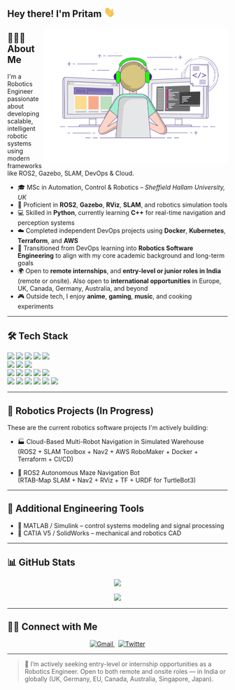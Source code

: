 
<h2>Hey there! I'm Pritam <img src="https://raw.githubusercontent.com/devSouvik/devSouvik/master/Hi.gif" width="25"></h2>  
<img align="right" src="https://raw.githubusercontent.com/devSouvik/devSouvik/master/gif3.gif" width="420" alt="Robotics GIF"/>

## 👨🏻‍💻 About Me

I'm a Robotics Engineer passionate about developing scalable, intelligent robotic systems using modern frameworks like ROS2, Gazebo, SLAM, DevOps & Cloud.

- 🎓 MSc in Automation, Control & Robotics – *Sheffield Hallam University, UK*  
- 🤖 Proficient in **ROS2**, **Gazebo**, **RViz**, **SLAM**, and robotics simulation tools  
- 💻 Skilled in **Python**, currently learning **C++** for real-time navigation and perception systems  
- ☁️ Completed independent DevOps projects using **Docker**, **Kubernetes**, **Terraform**, and **AWS**  
- 🔄 Transitioned from DevOps learning into **Robotics Software Engineering** to align with my core academic background and long-term goals  
- 🌍 Open to **remote internships**, and **entry-level or junior roles in India** (remote or onsite). Also open to **international opportunities** in Europe, UK, Canada, Germany, Australia, and beyond  
- 🎮 Outside tech, I enjoy **anime**, **gaming**, **music**, and cooking experiments  

---

## 🛠 Tech Stack

<p align="left">
  <img src="https://img.shields.io/badge/ROS2-22314E?style=for-the-badge&logo=ROS&logoColor=white"/>
  <img src="https://img.shields.io/badge/Gazebo-2F80ED?style=for-the-badge"/>
  <img src="https://img.shields.io/badge/RViz-2C2E3A?style=for-the-badge"/>
  <img src="https://img.shields.io/badge/SLAM-FF6F00?style=for-the-badge"/>
  <img src="https://img.shields.io/badge/OpenCV-5C3EE8?style=for-the-badge&logo=opencv&logoColor=white"/>
  <br>
  <img src="https://img.shields.io/badge/Python-3776AB?style=for-the-badge&logo=python&logoColor=white"/>
  <img src="https://img.shields.io/badge/C++-00599C?style=for-the-badge&logo=c%2B%2B&logoColor=white"/>
  <img src="https://img.shields.io/badge/MATLAB-ffcc00?style=for-the-badge&logo=mathworks&logoColor=black"/>
  <br>
  <img src="https://img.shields.io/badge/AWS-232F3E?style=for-the-badge&logo=amazon-aws&logoColor=white"/>
  <img src="https://img.shields.io/badge/Docker-2496ED?style=for-the-badge&logo=docker&logoColor=white"/>
  <img src="https://img.shields.io/badge/Kubernetes-326CE5?style=for-the-badge&logo=kubernetes&logoColor=white"/>
  <img src="https://img.shields.io/badge/Terraform-623CE4?style=for-the-badge&logo=terraform&logoColor=white"/>
  <img src="https://img.shields.io/badge/Jenkins-D24939?style=for-the-badge&logo=jenkins&logoColor=white"/>
  <br>
  <img src="https://img.shields.io/badge/Grafana-F46800?style=for-the-badge&logo=grafana&logoColor=white"/>
  <img src="https://img.shields.io/badge/Prometheus-E6522C?style=for-the-badge&logo=prometheus&logoColor=white"/>
  <img src="https://img.shields.io/badge/SonarQube-4E9BCD?style=for-the-badge&logo=sonarqube&logoColor=white"/>
  <img src="https://img.shields.io/badge/Linux-FCC624?style=for-the-badge&logo=linux&logoColor=black"/>
  <img src="https://img.shields.io/badge/Git-F05032?style=for-the-badge&logo=git&logoColor=white"/>
  <img src="https://img.shields.io/badge/GitHub-181717?style=for-the-badge&logo=github&logoColor=white"/>
</p>

---

## 🤖 Robotics Projects (In Progress)

These are the current robotics software projects I'm actively building:

- 🏭 Cloud-Based Multi-Robot Navigation in Simulated Warehouse  
  (ROS2 + SLAM Toolbox + Nav2 + AWS RoboMaker + Docker + Terraform + CI/CD)

- 🧭 ROS2 Autonomous Maze Navigation Bot  
  (RTAB-Map SLAM + Nav2 + RViz + TF + URDF for TurtleBot3)

---

## 🧰 Additional Engineering Tools

- 🧪 MATLAB / Simulink – control systems modeling and signal processing  
- 🧱 CATIA V5 / SolidWorks – mechanical and robotics CAD  

---

## 📊 GitHub Stats

<p align="center">
  <img src="https://github-readme-stats.vercel.app/api?username=Preetbandgar&show_icons=true&count_private=true&include_all_commits=true&hide=issues&theme=radical&title_color=FFA500&icon_color=F8F8FF&text_color=FFFFFF&bg_color=0,000000,130F40" width="490"/>
</p>

<p align="center">
  <img src="https://github-readme-stats.vercel.app/api/top-langs/?username=Preetbandgar&layout=compact&langs_count=6&hide=css,html,shell,c&theme=radical&title_color=FFA500&text_color=FFFFFF&bg_color=0,000000,130F40" width="320"/>
</p>

---

## 🤝🏻 Connect with Me

<p align="center">
  <a href="mailto:bandgar.pritam8@gmail.com" target="_blank" rel="noopener noreferrer">
    <img src="https://img.icons8.com/plasticine/100/000000/gmail.png" width="50" alt="Gmail"/>
  </a>
  &nbsp;
  <a href="https://x.com/P_r_i_t_" target="_blank" rel="noopener noreferrer">
    <img src="https://img.icons8.com/plasticine/100/000000/twitter.png" width="50" alt="Twitter"/>
  </a>
</p>

---

> 💬 I’m actively seeking entry-level or internship opportunities as a Robotics Engineer. Open to both remote and onsite roles — in India or globally (UK, Germany, EU, Canada, Australia, Singapore, Japan).
